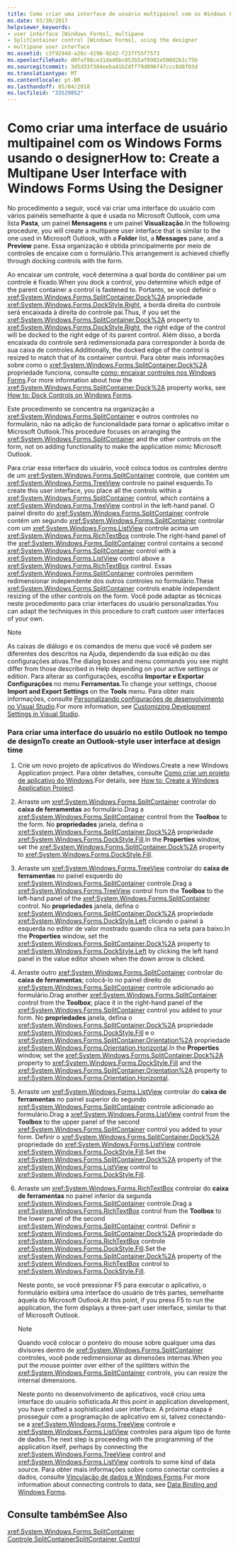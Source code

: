 ```yaml
---
title: Como criar uma interface de usuário multipainel com os Windows Forms usando o designer
ms.date: 03/30/2017
helpviewer_keywords:
- user interface [Windows Forms], multipane
- SplitContainer control [Windows Forms], using the designer
- multipane user interface
ms.assetid: c3f9294d-a26c-4198-9242-f237f55f7573
ms.openlocfilehash: d0faf86ce31dad6bc053b5af8902e500d2b1c75b
ms.sourcegitcommit: 3d5d33f384eeba41b2dff79d096f47ccc8d8f03d
ms.translationtype: MT
ms.contentlocale: pt-BR
ms.lasthandoff: 05/04/2018
ms.locfileid: "33529852"
---
```

# <a name="how-to-create-a-multipane-user-interface-with-windows-forms-using-the-designer"></a><span data-ttu-id="8522c-102">Como criar uma interface de usuário multipainel com os Windows Forms usando o designer</span><span class="sxs-lookup"><span data-stu-id="8522c-102">How to: Create a Multipane User Interface with Windows Forms Using the Designer</span></span>
<span data-ttu-id="8522c-103">No procedimento a seguir, você vai criar uma interface do usuário com vários painéis semelhante à que é usada no Microsoft Outlook, com uma lista **Pasta**, um painel **Mensagens** e um painel **Visualização**.</span><span class="sxs-lookup"><span data-stu-id="8522c-103">In the following procedure, you will create a multipane user interface that is similar to the one used in Microsoft Outlook, with a **Folder** list, a **Messages** pane, and a **Preview** pane.</span></span> <span data-ttu-id="8522c-104">Essa organização é obtida principalmente por meio de controles de encaixe com o formulário.</span><span class="sxs-lookup"><span data-stu-id="8522c-104">This arrangement is achieved chiefly through docking controls with the form.</span></span>  
  
 <span data-ttu-id="8522c-105">Ao encaixar um controle, você determina a qual borda do contêiner pai um controle é fixado.</span><span class="sxs-lookup"><span data-stu-id="8522c-105">When you dock a control, you determine which edge of the parent container a control is fastened to.</span></span> <span data-ttu-id="8522c-106">Portanto, se você definir o <xref:System.Windows.Forms.SplitContainer.Dock%2A> propriedade <xref:System.Windows.Forms.DockStyle.Right>, a borda direita do controle será encaixada à direita do controle pai.</span><span class="sxs-lookup"><span data-stu-id="8522c-106">Thus, if you set the <xref:System.Windows.Forms.SplitContainer.Dock%2A> property to <xref:System.Windows.Forms.DockStyle.Right>, the right edge of the control will be docked to the right edge of its parent control.</span></span> <span data-ttu-id="8522c-107">Além disso, a borda encaixada do controle será redimensionada para corresponder à borda de sua caixa de controles.</span><span class="sxs-lookup"><span data-stu-id="8522c-107">Additionally, the docked edge of the control is resized to match that of its container control.</span></span> <span data-ttu-id="8522c-108">Para obter mais informações sobre como o <xref:System.Windows.Forms.SplitContainer.Dock%2A> propriedade funciona, consulte [como: encaixar controles nos Windows Forms](../../../../docs/framework/winforms/controls/how-to-dock-controls-on-windows-forms.md).</span><span class="sxs-lookup"><span data-stu-id="8522c-108">For more information about how the <xref:System.Windows.Forms.SplitContainer.Dock%2A> property works, see [How to: Dock Controls on Windows Forms](../../../../docs/framework/winforms/controls/how-to-dock-controls-on-windows-forms.md).</span></span>  
  
 <span data-ttu-id="8522c-109">Este procedimento se concentra na organização a <xref:System.Windows.Forms.SplitContainer> e outros controles no formulário, não na adição de funcionalidade para tornar o aplicativo imitar o Microsoft Outlook.</span><span class="sxs-lookup"><span data-stu-id="8522c-109">This procedure focuses on arranging the <xref:System.Windows.Forms.SplitContainer> and the other controls on the form, not on adding functionality to make the application mimic Microsoft Outlook.</span></span>  
  
 <span data-ttu-id="8522c-110">Para criar essa interface do usuário, você coloca todos os controles dentro de um <xref:System.Windows.Forms.SplitContainer> controle, que contém um <xref:System.Windows.Forms.TreeView> controle no painel esquerdo.</span><span class="sxs-lookup"><span data-stu-id="8522c-110">To create this user interface, you place all the controls within a <xref:System.Windows.Forms.SplitContainer> control, which contains a <xref:System.Windows.Forms.TreeView> control in the left-hand panel.</span></span> <span data-ttu-id="8522c-111">O painel direito do <xref:System.Windows.Forms.SplitContainer> controle contém um segundo <xref:System.Windows.Forms.SplitContainer> controlar com um <xref:System.Windows.Forms.ListView> controle acima um <xref:System.Windows.Forms.RichTextBox> controle.</span><span class="sxs-lookup"><span data-stu-id="8522c-111">The right-hand panel of the <xref:System.Windows.Forms.SplitContainer> control contains a second <xref:System.Windows.Forms.SplitContainer> control with a <xref:System.Windows.Forms.ListView> control above a <xref:System.Windows.Forms.RichTextBox> control.</span></span> <span data-ttu-id="8522c-112">Essas <xref:System.Windows.Forms.SplitContainer> controles permitem redimensionar independente dos outros controles no formulário.</span><span class="sxs-lookup"><span data-stu-id="8522c-112">These <xref:System.Windows.Forms.SplitContainer> controls enable independent resizing of the other controls on the form.</span></span> <span data-ttu-id="8522c-113">Você pode adaptar as técnicas neste procedimento para criar interfaces do usuário personalizadas.</span><span class="sxs-lookup"><span data-stu-id="8522c-113">You can adapt the techniques in this procedure to craft custom user interfaces of your own.</span></span>  
  
> [!NOTE]
>  <span data-ttu-id="8522c-114">As caixas de diálogo e os comandos de menu que você vê podem ser diferentes dos descritos na Ajuda, dependendo da sua edição ou das configurações ativas.</span><span class="sxs-lookup"><span data-stu-id="8522c-114">The dialog boxes and menu commands you see might differ from those described in Help depending on your active settings or edition.</span></span> <span data-ttu-id="8522c-115">Para alterar as configurações, escolha **Importar e Exportar Configurações** no menu **Ferramentas**.</span><span class="sxs-lookup"><span data-stu-id="8522c-115">To change your settings, choose **Import and Export Settings** on the **Tools** menu.</span></span> <span data-ttu-id="8522c-116">Para obter mais informações, consulte [Personalizando configurações de desenvolvimento no Visual Studio](http://msdn.microsoft.com/library/22c4debb-4e31-47a8-8f19-16f328d7dcd3).</span><span class="sxs-lookup"><span data-stu-id="8522c-116">For more information, see [Customizing Development Settings in Visual Studio](http://msdn.microsoft.com/library/22c4debb-4e31-47a8-8f19-16f328d7dcd3).</span></span>  
  
### <a name="to-create-an-outlook-style-user-interface-at-design-time"></a><span data-ttu-id="8522c-117">Para criar uma interface do usuário no estilo Outlook no tempo de design</span><span class="sxs-lookup"><span data-stu-id="8522c-117">To create an Outlook-style user interface at design time</span></span>  
  
1.  <span data-ttu-id="8522c-118">Crie um novo projeto de aplicativos do Windows.</span><span class="sxs-lookup"><span data-stu-id="8522c-118">Create a new Windows Application project.</span></span> <span data-ttu-id="8522c-119">Para obter detalhes, consulte [Como criar um projeto de aplicativo do Windows](http://msdn.microsoft.com/library/b2f93fed-c635-4705-8d0e-cf079a264efa).</span><span class="sxs-lookup"><span data-stu-id="8522c-119">For details, see [How to: Create a Windows Application Project](http://msdn.microsoft.com/library/b2f93fed-c635-4705-8d0e-cf079a264efa).</span></span>  
  
2.  <span data-ttu-id="8522c-120">Arraste um <xref:System.Windows.Forms.SplitContainer> controlar do **caixa de ferramentas** ao formulário.</span><span class="sxs-lookup"><span data-stu-id="8522c-120">Drag a <xref:System.Windows.Forms.SplitContainer> control from the **Toolbox** to the form.</span></span> <span data-ttu-id="8522c-121">No **propriedades** janela, defina o <xref:System.Windows.Forms.SplitContainer.Dock%2A> propriedade <xref:System.Windows.Forms.DockStyle.Fill>.</span><span class="sxs-lookup"><span data-stu-id="8522c-121">In the **Properties** window, set the <xref:System.Windows.Forms.SplitContainer.Dock%2A> property to <xref:System.Windows.Forms.DockStyle.Fill>.</span></span>  
  
3.  <span data-ttu-id="8522c-122">Arraste um <xref:System.Windows.Forms.TreeView> controlar do **caixa de ferramentas** no painel esquerdo do <xref:System.Windows.Forms.SplitContainer> controle.</span><span class="sxs-lookup"><span data-stu-id="8522c-122">Drag a <xref:System.Windows.Forms.TreeView> control from the **Toolbox** to the left-hand panel of the <xref:System.Windows.Forms.SplitContainer> control.</span></span> <span data-ttu-id="8522c-123">No **propriedades** janela, defina o <xref:System.Windows.Forms.SplitContainer.Dock%2A> propriedade <xref:System.Windows.Forms.DockStyle.Left> clicando o painel à esquerda no editor de valor mostrado quando clica na seta para baixo.</span><span class="sxs-lookup"><span data-stu-id="8522c-123">In the **Properties** window, set the <xref:System.Windows.Forms.SplitContainer.Dock%2A> property to <xref:System.Windows.Forms.DockStyle.Left> by clicking the left hand panel in the value editor shown when the down arrow is clicked.</span></span>  
  
4.  <span data-ttu-id="8522c-124">Arraste outro <xref:System.Windows.Forms.SplitContainer> controlar do **caixa de ferramentas**; colocá-lo no painel direito do <xref:System.Windows.Forms.SplitContainer> controle adicionado ao formulário.</span><span class="sxs-lookup"><span data-stu-id="8522c-124">Drag another <xref:System.Windows.Forms.SplitContainer> control from the **Toolbox**; place it in the right-hand panel of the <xref:System.Windows.Forms.SplitContainer> control you added to your form.</span></span> <span data-ttu-id="8522c-125">No **propriedades** janela, defina o <xref:System.Windows.Forms.SplitContainer.Dock%2A> propriedade <xref:System.Windows.Forms.DockStyle.Fill> e o <xref:System.Windows.Forms.SplitContainer.Orientation%2A> propriedade <xref:System.Windows.Forms.Orientation.Horizontal>.</span><span class="sxs-lookup"><span data-stu-id="8522c-125">In the **Properties** window, set the <xref:System.Windows.Forms.SplitContainer.Dock%2A> property to <xref:System.Windows.Forms.DockStyle.Fill> and the <xref:System.Windows.Forms.SplitContainer.Orientation%2A> property to <xref:System.Windows.Forms.Orientation.Horizontal>.</span></span>  
  
5.  <span data-ttu-id="8522c-126">Arraste um <xref:System.Windows.Forms.ListView> controlar do **caixa de ferramentas** no painel superior do segundo <xref:System.Windows.Forms.SplitContainer> controle adicionado ao formulário.</span><span class="sxs-lookup"><span data-stu-id="8522c-126">Drag a <xref:System.Windows.Forms.ListView> control from the **Toolbox** to the upper panel of the second <xref:System.Windows.Forms.SplitContainer> control you added to your form.</span></span> <span data-ttu-id="8522c-127">Definir o <xref:System.Windows.Forms.SplitContainer.Dock%2A> propriedade do <xref:System.Windows.Forms.ListView> controle <xref:System.Windows.Forms.DockStyle.Fill>.</span><span class="sxs-lookup"><span data-stu-id="8522c-127">Set the <xref:System.Windows.Forms.SplitContainer.Dock%2A> property of the <xref:System.Windows.Forms.ListView> control to <xref:System.Windows.Forms.DockStyle.Fill>.</span></span>  
  
6.  <span data-ttu-id="8522c-128">Arraste um <xref:System.Windows.Forms.RichTextBox> controlar do **caixa de ferramentas** no painel inferior da segunda <xref:System.Windows.Forms.SplitContainer> controle.</span><span class="sxs-lookup"><span data-stu-id="8522c-128">Drag a <xref:System.Windows.Forms.RichTextBox> control from the **Toolbox** to the lower panel of the second <xref:System.Windows.Forms.SplitContainer> control.</span></span> <span data-ttu-id="8522c-129">Definir o <xref:System.Windows.Forms.SplitContainer.Dock%2A> propriedade do <xref:System.Windows.Forms.RichTextBox> controle <xref:System.Windows.Forms.DockStyle.Fill>.</span><span class="sxs-lookup"><span data-stu-id="8522c-129">Set the <xref:System.Windows.Forms.SplitContainer.Dock%2A> property of the <xref:System.Windows.Forms.RichTextBox> control to <xref:System.Windows.Forms.DockStyle.Fill>.</span></span>  
  
     <span data-ttu-id="8522c-130">Neste ponto, se você pressionar F5 para executar o aplicativo, o formulário exibirá uma interface do usuário de três partes, semelhante àquela do Microsoft Outlook.</span><span class="sxs-lookup"><span data-stu-id="8522c-130">At this point, if you press F5 to run the application, the form displays a three-part user interface, similar to that of Microsoft Outlook.</span></span>  
  
    > [!NOTE]
    >  <span data-ttu-id="8522c-131">Quando você colocar o ponteiro do mouse sobre qualquer uma das divisores dentro de <xref:System.Windows.Forms.SplitContainer> controles, você pode redimensionar as dimensões internas.</span><span class="sxs-lookup"><span data-stu-id="8522c-131">When you put the mouse pointer over either of the splitters within the <xref:System.Windows.Forms.SplitContainer> controls, you can resize the internal dimensions.</span></span>  
  
     <span data-ttu-id="8522c-132">Neste ponto no desenvolvimento de aplicativos, você criou uma interface do usuário sofisticada.</span><span class="sxs-lookup"><span data-stu-id="8522c-132">At this point in application development, you have crafted a sophisticated user interface.</span></span> <span data-ttu-id="8522c-133">A próxima etapa é prosseguir com a programação de aplicativo em si, talvez conectando-se a <xref:System.Windows.Forms.TreeView> controle e <xref:System.Windows.Forms.ListView> controles para algum tipo de fonte de dados.</span><span class="sxs-lookup"><span data-stu-id="8522c-133">The next step is proceeding with the programming of the application itself, perhaps by connecting the <xref:System.Windows.Forms.TreeView> control and <xref:System.Windows.Forms.ListView> controls to some kind of data source.</span></span> <span data-ttu-id="8522c-134">Para obter mais informações sobre como conectar controles a dados, consulte [Vinculação de dados e Windows Forms](../../../../docs/framework/winforms/data-binding-and-windows-forms.md).</span><span class="sxs-lookup"><span data-stu-id="8522c-134">For more information about connecting controls to data, see [Data Binding and Windows Forms](../../../../docs/framework/winforms/data-binding-and-windows-forms.md).</span></span>  
  
## <a name="see-also"></a><span data-ttu-id="8522c-135">Consulte também</span><span class="sxs-lookup"><span data-stu-id="8522c-135">See Also</span></span>  
 <xref:System.Windows.Forms.SplitContainer>  
 [<span data-ttu-id="8522c-136">Controle SplitContainer</span><span class="sxs-lookup"><span data-stu-id="8522c-136">SplitContainer Control</span></span>](../../../../docs/framework/winforms/controls/splitcontainer-control-windows-forms.md)

